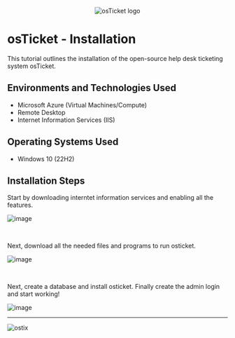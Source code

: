 <p align="center">
<img src="https://i.imgur.com/Clzj7Xs.png" alt="osTicket logo"/>
</p>

<h1>osTicket - Installation</h1>
This tutorial outlines the installation of the open-source help desk ticketing system osTicket.<br />


<h2>Environments and Technologies Used</h2>

- Microsoft Azure (Virtual Machines/Compute)
- Remote Desktop
- Internet Information Services (IIS)

<h2>Operating Systems Used </h2>

- Windows 10</b> (22H2)



<h2>Installation Steps</h2>



<p>



</p>
<p>
Start by downloading interntet information services and enabling all the features.
  
![image](https://github.com/SebastianB0517/osticket-installation/assets/149266014/a124cfbb-773a-4fb7-8489-d26e2c25f2b2)
</p>
<br />

<p>
</p>
<p>
Next, download all the needed files and programs to run osticket.

 ![image](https://github.com/SebastianB0517/osticket-installation/assets/149266014/9040954c-1c7a-4e68-ba60-4da8223944bf)

</p>
<br />

<p>
</p>
<p>
Next, create a database and install osticket. Finally create the admin login and start working!

![image](https://github.com/SebastianB0517/osticket-installation/assets/149266014/8a78fcd0-7bd1-4903-91d3-ac0820ae088f)
___________________________________________________________________________________________________________
![ostix](https://github.com/SebastianB0517/osticket-installation/assets/149266014/f086ae54-6a14-4741-bdd9-8b2b24535fa6)

<br />
